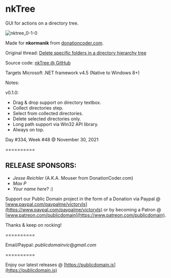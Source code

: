 # nkTree

GUI for actions on a directory tree.

![nktree_0-1-0](https://user-images.githubusercontent.com/54631779/143993168-914211c0-9e1f-402c-a55d-bfe14f7ad29c.png)

Made for **nkormanik** from [donationcoder.com](https://www.donationcoder.com).

Original thread: [Delete specific folders in a directory hierarchy tree](https://www.donationcoder.com/forum/index.php?topic=51944.0)

Source code: [nkTree @ GitHub](https://github.com/publicdomain/nktree/issues/1)

Targets Microsoft .NET framework v4.5 (Native to Windows 8+)

Notes:

v0.1.0:

* Drag & drop support on directory textbox.
* Collect directories step.
* Select from collected directories.
* Delete selected directories only.
* Long path support via Win32 API library.
* Always on top.

Day #334, Week #48 @ November 30, 2021

==========

## RELEASE SPONSORS:

* *Jesse Reichler* (A.K.A. Mouser from DonationCoder.com)
* *Max P*
* *Your name here*? :)

Support our Public Domain project in the form of a Donation via Paypal @ [www.paypal.com/paypalme/victorvls](https://www.paypal.com/paypalme/victorvls) or by becoming a Patron @ [www.patreon.com/publicdomain](https://www.patreon.com/publicdomain).

Thanks & keep on rocking!

==========

Email/Paypal: *publicdomainvic*@*gmail*.*com*

==========

Enjoy our latest releases @ [https://publicdomain.is](https://publicdomain.is)

